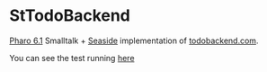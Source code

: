 # StTodoBackend
[Pharo 6.1](http://pharo.org/) Smalltalk + [Seaside](http://www.seaside.st/) implementation of [todobackend.com](http://www.todobackend.com).

You can see the test running [here](http://www.todobackend.com/specs/index.html?http://api.mecking.nl/todo-api/)
